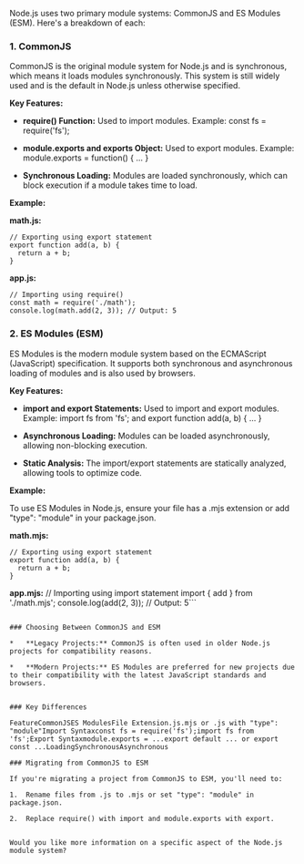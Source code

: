 Node.js uses two primary module systems: CommonJS and ES Modules (ESM). Here's a breakdown of each:

### 1\. CommonJS

CommonJS is the original module system for Node.js and is synchronous, which means it loads modules synchronously. This system is still widely used and is the default in Node.js unless otherwise specified.

**Key Features:**

*   **require() Function:** Used to import modules. Example: const fs = require('fs');
    
*   **module.exports and exports Object:** Used to export modules. Example: module.exports = function() { ... }
    
*   **Synchronous Loading:** Modules are loaded synchronously, which can block execution if a module takes time to load.
    

**Example:**

**math.js:**
```
// Exporting using export statement
export function add(a, b) {
  return a + b;
}
```

**app.js:**
```
// Importing using require()
const math = require('./math');
console.log(math.add(2, 3)); // Output: 5
```

### 2\. ES Modules (ESM)

ES Modules is the modern module system based on the ECMAScript (JavaScript) specification. It supports both synchronous and asynchronous loading of modules and is also used by browsers.

**Key Features:**

*   **import and export Statements:** Used to import and export modules. Example: import fs from 'fs'; and export function add(a, b) { ... }
    
*   **Asynchronous Loading:** Modules can be loaded asynchronously, allowing non-blocking execution.
    
*   **Static Analysis:** The import/export statements are statically analyzed, allowing tools to optimize code.
    

**Example:**

To use ES Modules in Node.js, ensure your file has a .mjs extension or add "type": "module" in your package.json.

**math.mjs:**
```
// Exporting using export statement
export function add(a, b) {
  return a + b;
}
```

**app.mjs:**
// Importing using import statement
import { add } from './math.mjs';
console.log(add(2, 3)); // Output: 5```
```

### Choosing Between CommonJS and ESM

*   **Legacy Projects:** CommonJS is often used in older Node.js projects for compatibility reasons.
    
*   **Modern Projects:** ES Modules are preferred for new projects due to their compatibility with the latest JavaScript standards and browsers.
    

### Key Differences

FeatureCommonJSES ModulesFile Extension.js.mjs or .js with "type": "module"Import Syntaxconst fs = require('fs');import fs from 'fs';Export Syntaxmodule.exports = ...export default ... or export const ...LoadingSynchronousAsynchronous

### Migrating from CommonJS to ESM

If you're migrating a project from CommonJS to ESM, you'll need to:

1.  Rename files from .js to .mjs or set "type": "module" in package.json.
    
2.  Replace require() with import and module.exports with export.
    

Would you like more information on a specific aspect of the Node.js module system?